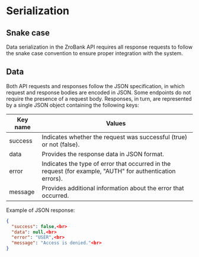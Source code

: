 # Serialization

## Snake case

Data serialization in the ZroBank API requires all response requests to follow the snake case convention to ensure proper integration with the system.

## Data

Both API requests and responses follow the JSON specification, in which request and response bodies are encoded in JSON. Some endpoints do not require the presence of a request body. Responses, in turn, are represented by a single JSON object containing the following keys:

| Key name | Values          |
| -------- | ---------------|
| success  | Indicates whether the request was successful (true) or not (false).         |
| data   | Provides the response data in JSON format.      |
| error  | Indicates the type of error that occurred in the request (for example, "AUTH" for authentication errors).         |
| message   | Provides additional information about the error that occurred.    |

Example of JSON response:

```json
{
  "success": false,<br>
  "data": null,<br>
  "error": "USER",<br>
  "message": "Access is denied."<br>
}
```
